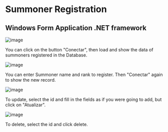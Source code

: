 # Summoner Registration

## Windows Form Application .NET framework

![image](https://user-images.githubusercontent.com/93548287/162595062-8c1edd20-16a0-4406-a387-4f200c062212.png)

You can click on the button "Conectar", then load and show the data of summoners registered in the Database.

![image](https://user-images.githubusercontent.com/93548287/162595705-40697f03-516c-48d7-a91c-5bcf07bff015.png)

You can enter Summoner name and rank to register. Then "Conectar" again to show the new record.

![image](https://user-images.githubusercontent.com/93548287/162595723-8777946d-a00b-4b4b-b0fe-260ae59af953.png)

To update, select the id and fill in the fields as if you were going to add, but click on "Atualizar".

![image](https://user-images.githubusercontent.com/93548287/162595802-42bbd573-18b9-4bf5-a3ad-5b20075f912f.png)

To delete, select the id and click delete.
